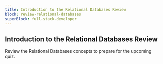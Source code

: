 ```yaml
---
title: Introduction to the Relational Databases Review
block: review-relational-databases
superBlock: full-stack-developer
---
```


## Introduction to the Relational Databases Review

Review the Relational Databases concepts to prepare for the upcoming quiz.
